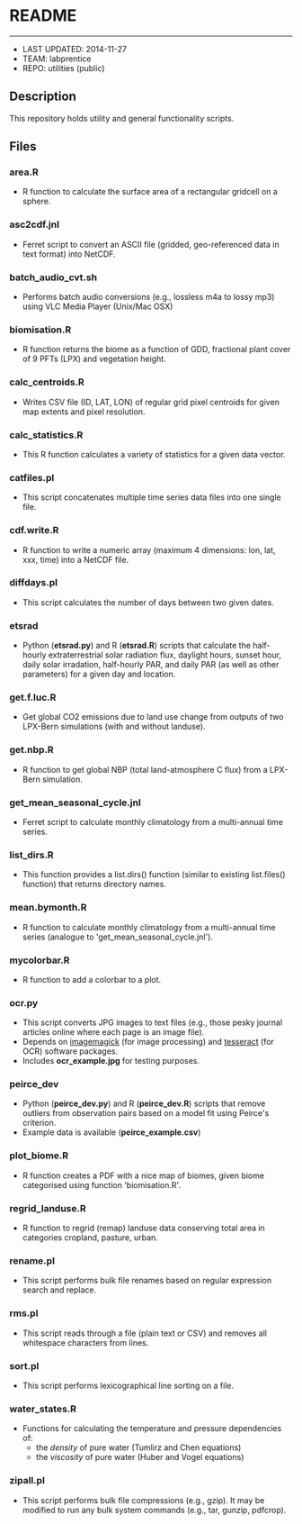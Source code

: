 # README
---------------
* LAST UPDATED: 2014-11-27
* TEAM: labprentice
* REPO: utilities (public)

## Description
This repository holds utility and general functionality scripts. 

## Files

### area.R
* R function to calculate the surface area of a rectangular gridcell on a sphere.

### asc2cdf.jnl
* Ferret script to convert an ASCII file (gridded, geo-referenced data in text format) into NetCDF.

### batch_audio_cvt.sh
* Performs batch audio conversions (e.g., lossless m4a to lossy mp3) using VLC Media Player (Unix/Mac OSX)

### biomisation.R
* R function returns the biome as a function of GDD, fractional plant cover of 9 PFTs (LPX) and vegetation height. 

### calc_centroids.R
* Writes CSV file (ID, LAT, LON) of regular grid pixel centroids for given map extents and pixel resolution.

### calc_statistics.R
* This R function calculates a variety of statistics for a given data vector.

### catfiles.pl
* This script concatenates multiple time series data files into one single file.

### cdf.write.R
* R function to write a numeric array (maximum 4 dimensions: lon, lat, xxx, time) into a NetCDF file.

### diffdays.pl
* This script calculates the number of days between two given dates.

### etsrad
* Python (__etsrad.py__) and R (__etsrad.R__) scripts that calculate the half-hourly extraterrestrial solar radiation flux, daylight hours, sunset hour, daily solar irradation, half-hourly PAR, and daily PAR (as well as other parameters) for a given day and location.

### get.f.luc.R
* Get global CO2 emissions due to land use change from outputs of two LPX-Bern simulations (with and without landuse).

### get.nbp.R
* R function to get global NBP (total land-atmosphere C flux) from a LPX-Bern simulation.

### get_mean_seasonal_cycle.jnl
* Ferret script to calculate monthly climatology from a multi-annual time series.

### list_dirs.R
* This function provides a list.dirs() function (similar to existing list.files() function) that returns directory names.

### mean.bymonth.R
* R function to calculate monthly climatology from a multi-annual time series (analogue to 'get_mean_seasonal_cycle.jnl').

### mycolorbar.R
* R function to add a colorbar to a plot.

### ocr.py
* This script converts JPG images to text files (e.g., those pesky journal articles online where each page is an image file).
* Depends on [imagemagick](http://www.imagemagick.org/) (for image processing) and [tesseract](https://code.google.com/p/tesseract-ocr/) (for OCR) software packages.
* Includes __ocr_example.jpg__ for testing purposes. 

### peirce_dev
* Python (__peirce_dev.py__) and R (__peirce_dev.R__) scripts that remove outliers from observation pairs based on a model fit using Peirce's criterion.
* Example data is available (__peirce_example.csv__)

### plot_biome.R
* R function creates a PDF with a nice map of biomes, given biome categorised using function 'biomisation.R'.

### regrid_landuse.R
* R function to regrid (remap) landuse data conserving total area in categories cropland, pasture, urban.

### rename.pl
* This script performs bulk file renames based on regular expression search and replace.

### rms.pl
* This script reads through a file (plain text or CSV) and removes all whitespace characters from lines.

### sort.pl
* This script performs lexicographical line sorting on a file.

### water_states.R
* Functions for calculating the temperature and pressure dependencies of:
    * the *density* of pure water (Tumlirz and Chen equations)
    * the *viscosity* of pure water (Huber and Vogel equations)

### zipall.pl
* This script performs bulk file compressions (e.g., gzip). It may be modified to run any bulk system commands (e.g., tar, gunzip, pdfcrop).